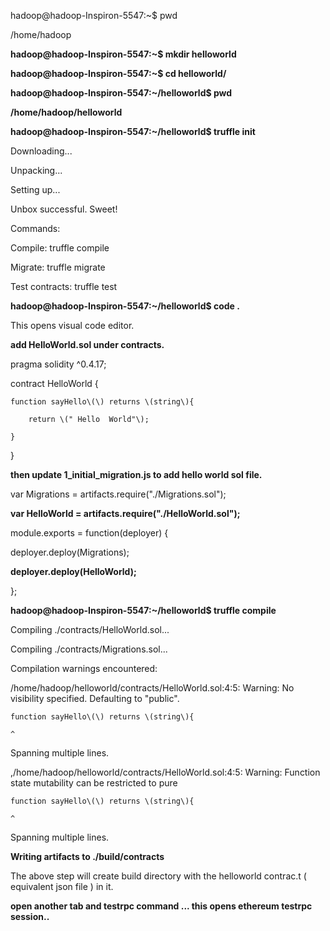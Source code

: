hadoop@hadoop-Inspiron-5547:~$ pwd

/home/hadoop

**hadoop@hadoop-Inspiron-5547:~$ mkdir helloworld**

**hadoop@hadoop-Inspiron-5547:~$ cd helloworld/**

**hadoop@hadoop-Inspiron-5547:~/helloworld$ pwd**

**/home/hadoop/helloworld**

**hadoop@hadoop-Inspiron-5547:~/helloworld$ truffle init**

Downloading...

Unpacking...

Setting up...

Unbox successful. Sweet!

Commands:

Compile:        truffle compile

Migrate:        truffle migrate

Test contracts: truffle test

**hadoop@hadoop-Inspiron-5547:~/helloworld$ code .**

This opens visual code editor.

**add HelloWorld.sol under contracts.**

pragma solidity ^0.4.17;

contract HelloWorld {

```
function sayHello\(\) returns \(string\){

    return \(" Hello  World"\);

}
```

}

**then update 1\_initial\_migration.js to add hello world sol file.**

var Migrations = artifacts.require\("./Migrations.sol"\);

**var HelloWorld = artifacts.require\("./HelloWorld.sol"\);**

module.exports = function\(deployer\) {

deployer.deploy\(Migrations\);

**deployer.deploy\(HelloWorld\);**

};

**hadoop@hadoop-Inspiron-5547:~/helloworld$ truffle compile**

Compiling ./contracts/HelloWorld.sol...

Compiling ./contracts/Migrations.sol...

Compilation warnings encountered:

/home/hadoop/helloworld/contracts/HelloWorld.sol:4:5: Warning: No visibility specified. Defaulting to "public".

```
function sayHello\(\) returns \(string\){

^
```

Spanning multiple lines.

,/home/hadoop/helloworld/contracts/HelloWorld.sol:4:5: Warning: Function state mutability can be restricted to pure

```
function sayHello\(\) returns \(string\){

^
```

Spanning multiple lines.

**Writing artifacts to ./build/contracts**

The above step will create build directory with the helloworld contrac.t \( equivalent json file \) in it.

**open another tab and testrpc command ... this  opens ethereum testrpc session..**

